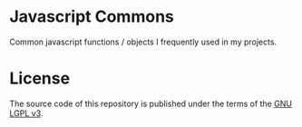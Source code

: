 # Javascript Commons

Common javascript functions / objects I frequently used in my projects.

# License

The source code of this repository is published under the terms of the [GNU LGPL v3](./LICENSE.txt).
